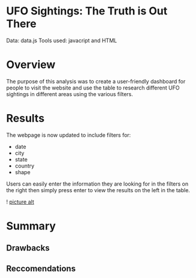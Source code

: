 # UFO Sightings: The Truth is Out There
Data: data.js Tools used: javacript and HTML

# Overview
The purpose of this analysis was to create a user-friendly dashboard for people to visit the website and use the table to research different UFO sightings in different areas using the various filters. 

# Results
The webpage is now updated to include filters for:
* date
* city
* state
* country 
* shape

Users can easily enter the information they are looking for in the filters on the right then simply press enter to view the results on the left in the table. 

! [picture alt](https://github.com/kmfriesen/UFOs/blob/main/static/images/UFO_filter_search.PNG)

# Summary 

## Drawbacks

## Reccomendations
